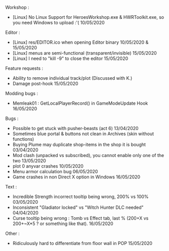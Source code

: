 Workshop :
- [Linux] No Linux Support for HeroesWorkshop.exe & HWRToolkit.exe, so you need Windows to upload :'( 10/05/2020

Editor :
- [Linux] res/EDITOR.ico when opening Editor binary 10/05/2020 & 15/05/2020
- [Linux] menus are semi-functional (transparent/invisible) 15/05/2020
- [Linux] I need to "kill -9" to close the editor 15/05/2020

Feature requests :
- Ability to remove individual track/plot (Discussed with K.)
- Damage post-hook 15/05/2020

Modding bugs :
- Memleak01 : GetLocalPlayerRecord() in GameModeUpdate Hook 16/05/2020

Bugs :
- Possible to get stuck with pusher-beasts (act 6) 13/04/2020
- Sometimes blue portal & buttons not clean in Archives (skin without functions)
- Buying Plume may duplicate shop-items in the shop it is bought 03/04/2020
- Mod clash (unpacked vs subscribed), you cannot enable only one of the two 13/05/2020
- plot 0 anyvar crashes 10/05/2020
- Menu armor calculation bug 06/05/2020
- Game crashes in non Direct X option in Windows 16/05/2020

Text :
- Incredible Strength incorrect tooltip being wrong, 200% vs 100% 03/05/2020
- Inconsistent  "Gladiator locked" vs "Witch Hunter DLC needed" 04/04/2020
- Curse tooltip being wrong : Tomb vs Effect tab, last % (200+X vs 200+~X*5 ? or something like that). 16/05/2020

Other :
- Ridiculously hard to differentiate from floor wall in POP 15/05/2020
